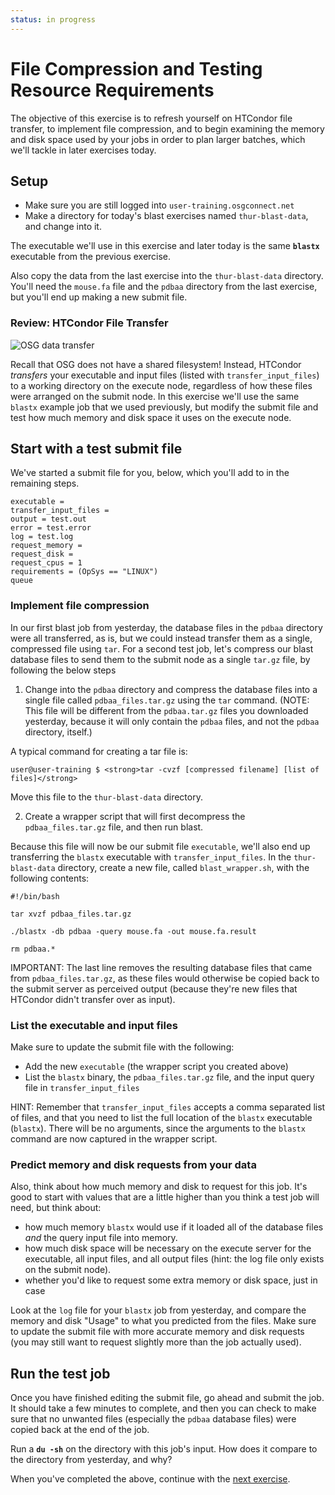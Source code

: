 ```yaml
---
status: in progress
---
```


<style type="text/css"> pre em { font-style: normal; background-color: yellow; } pre strong { font-style: normal; font-weight: bold; color: \#008; } </style>

File Compression and Testing Resource Requirements
==================================================


The objective of this exercise is to refresh yourself on HTCondor file transfer, to implement file compression, and to begin examining the memory and disk space used by your jobs in order to plan larger batches, which we'll tackle in later exercises today.

Setup
-----

-   Make sure you are still logged into `user-training.osgconnect.net`
-   Make a directory for today's blast exercises named `thur-blast-data`, and change into it.

The executable we'll use in this exercise and later today is the same **`blastx`** executable from the previous exercise.

Also copy the data from the last exercise into the `thur-blast-data` directory. You'll need the `mouse.fa` file and the `pdbaa` directory from the last exercise, but you'll end up making a new submit file.

### Review: HTCondor File Transfer

![OSG data transfer](/materials/day4/files/osgus18-day4-part2-ex2-data-transfer.jpg)

Recall that OSG does not have a shared filesystem!  Instead, HTCondor *transfers* your executable and input files
(listed with `transfer_input_files`) to a working directory on the execute node, regardless of how these files were
arranged on the submit node.  In this exercise we'll use the same `blastx` example job that we used previously, but
modify the submit file and test how much memory and disk space it uses on the execute node.

Start with a test submit file
-----------------------------

We've started a submit file for you, below, which you'll add to in the remaining steps.

``` file
executable = 
transfer_input_files = 
output = test.out
error = test.error
log = test.log
request_memory = 
request_disk = 
request_cpus = 1
requirements = (OpSys == "LINUX")
queue
```

### Implement file compression

In our first blast job from yesterday, the database files in the `pdbaa` directory were all transferred, as is, but we could instead transfer them as a single, compressed file using `tar`. For a second test job, let's compress our blast database files to send them to the submit node as a single `tar.gz` file, by following the below steps

1. Change into the `pdbaa` directory and compress the database files into a single file called `pdbaa_files.tar.gz` using the `tar` command. (NOTE: This file will be different from the `pdbaa.tar.gz` files you downloaded yesterday, because it will only contain the `pdbaa` files, and not the `pdbaa` directory, itself.)

A typical command for creating a tar file is:

``` console
user@user-training $ <strong>tar -cvzf [compressed filename] [list of files]</strong>
```

Move this file to the `thur-blast-data` directory.

2. Create a wrapper script that will first decompress the `pdbaa_files.tar.gz` file, and then run blast.

Because this file will now be our submit file `executable`, we'll also end up transferring the `blastx` executable with `transfer_input_files`. In the `thur-blast-data` directory, create a new file, called `blast_wrapper.sh`, with the following contents:

``` file
#!/bin/bash

tar xvzf pdbaa_files.tar.gz

./blastx -db pdbaa -query mouse.fa -out mouse.fa.result

rm pdbaa.*
```

IMPORTANT: The last line removes the resulting database files that came from `pdbaa_files.tar.gz`, as these files would otherwise be copied back to the submit server as perceived output (because they're new files that HTCondor didn't transfer over as input).

### List the executable and input files

Make sure to update the submit file with the following:

-   Add the new `executable` (the wrapper script you created above)
-   List the `blastx` binary, the `pdbaa_files.tar.gz` file, and the input query file in `transfer_input_files`

HINT: Remember that `transfer_input_files` accepts a comma separated list of files, and that you need to list the full location of the `blastx` executable (`blastx`). There will be no arguments, since the arguments to the `blastx` command are now captured in the wrapper script.

### Predict memory and disk requests from your data

Also, think about how much memory and disk to request for this job. It's good to start with values that are a little higher than you think a test job will need, but think about:

-   how much memory `blastx` would use if it loaded all of the database files *and* the query input file into memory.
-   how much disk space will be necessary on the execute server for the executable, all input files, and all output files (hint: the log file only exists on the submit node).
-   whether you'd like to request some extra memory or disk space, just in case

Look at the `log` file for your `blastx` job from yesterday, and compare the memory and disk "Usage" to what you predicted from the files. Make sure to update the submit file with more accurate memory and disk requests (you may still want to request slightly more than the job actually used).

Run the test job
----------------

Once you have finished editing the submit file, go ahead and submit the job. It should take a few minutes to complete, and then you can check to make sure that no unwanted files (especially the `pdbaa` database files) were copied back at the end of the job.

Run a **`du -sh`** on the directory with this job's input. How does it compare to the directory from yesterday, and why?

When you've completed the above, continue with the [next exercise](/materials/day4/part2-ex3-blast-split).


